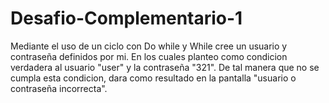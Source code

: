 # Desafio-Complementario-1

Mediante el uso de un ciclo con Do while y While cree un usuario y contraseña definidos por mi.
En los cuales planteo como condicion verdadera al usuario "user" y la contraseña "321". De tal manera que no se cumpla esta condicion,
dara como resultado en la pantalla "usuario o contraseña incorrecta".
